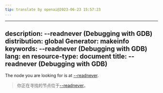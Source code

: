 ```yaml
---
tip: translate by openai@2023-06-23 15:57:23
...
```

---
description: \--readnever (Debugging with GDB)
distribution: global
Generator: makeinfo
keywords: \--readnever (Debugging with GDB)
lang: en
resource-type: document
title: \--readnever (Debugging with GDB)
--------------------------------------

The node you are looking for is at [\--readnever](File-Options.html#g_t_002d_002dreadnever).

> 你正在寻找的节点位于[\--readnever](File-Options.html#g_t_002d_002dreadnever)。
